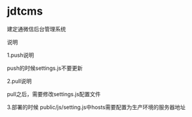 # jdtcms
建定通微信后台管理系统

说明

1.push说明

push的时候settings.js不要更新

2.pull说明

pull之后，需要修改settings.js配置文件

3.部署的时候
public/js/setting.js中hosts需要配置为生产环境的服务器地址

